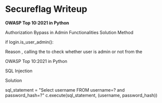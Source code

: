 # Secureflag Writeup


**OWASP Top 10:2021 in Python**

Authorization Bypass in Admin Functionalities
Solution Method 

if login.is_user_admin():

Reason , calling the to check whether user is admin or not from the 

OWASP Top 10:2021 in Python
 
 SQL Injection 

Solution

sql_statement = "Select username FROM username=? and password_hash=?"
c.execute(sql_statement, (username, password_hash))
